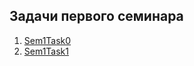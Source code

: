 ## Задачи первого семинара

1. [Sem1Task0](/Lessons_C_sharp/seminars/001/Sem1Task0/Program.cs)
2. [Sem1Task1](/Lessons_C_sharp/seminars/001/Sem1Task1/Program.cs)
